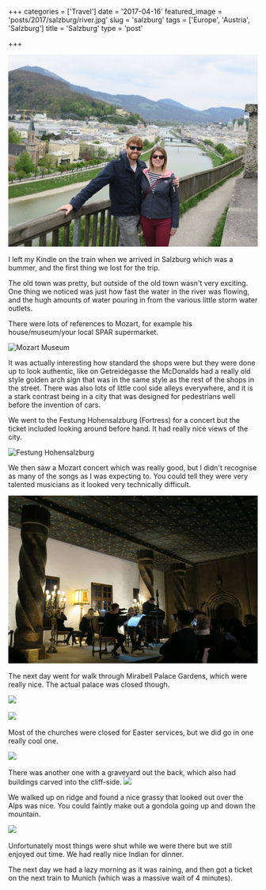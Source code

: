 +++
categories = ['Travel']
date = '2017-04-16'
featured_image = 'posts/2017/salzburg/river.jpg'
slug = 'salzburg'
tags = ['Europe', 'Austria', 'Salzburg']
title = 'Salzburg'
type = 'post'

+++

![](river.jpg "River")

I left my Kindle on the train when we arrived in Salzburg which was a bummer, and the first thing we lost for the trip.

The old town was pretty, but outside of the old town wasn't very exciting. One thing we noticed was just how fast the water in the river was flowing, and the hugh amounts of water pouring in from the various little storm water outlets.

There were lots of references to Mozart, for example his house/museum/your local SPAR supermarket.

![](mozart_spar.jpg "Mozart Museum")

It was actually interesting how standard the shops were but they were done up to look authentic, like on Getreidegasse the McDonalds had a really old style golden arch sign that was in the same style as the rest of the shops in the street. There was also lots of little cool side alleys everywhere, and it is a stark contrast being in a city that was designed for pedestrians well before the invention of cars.

We went to the Festung Hohensalzburg (Fortress) for a concert but the ticket included looking around before hand. It had really nice views of the city.

![](fortress2.jpg "Festung Hohensalzburg")

We then saw a Mozart concert which was really good, but I didn't recognise as many of the songs as I was expecting to. You could tell they were very talented musicians as it looked very technically difficult.

![](concert.jpg "")

The next day went for walk through Mirabell Palace Gardens, which were really nice. The actual palace was closed though.

![](gardens1.jpg "")

![](gardens2.jpg "")

Most of the churches were closed for Easter services, but we did go in one really cool one.

![](church.jpg "")

There was another one with a graveyard out the back, which also had buildings carved into the cliff-side.
![](graves.jpg "")

We walked up on ridge and found a nice grassy that looked out over the Alps was nice. You could faintly make out a gondola going up and down the mountain.

![](landscape.jpg "")

Unfortunately most things were shut while we were there but we still enjoyed out time. We had really nice Indian for dinner.

The next day we had a lazy morning as it was raining, and then got a ticket on the next train to Munich (which was a massive wait of 4 minutes).